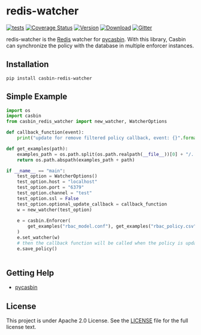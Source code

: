 # redis-watcher

[![tests](https://github.com/pycasbin/redis-watcher/actions/workflows/release.yml/badge.svg)](https://github.com/pycasbin/redis-watcher/actions/workflows/release.yml) [![Coverage Status](https://coveralls.io/repos/github/pycasbin/redis-watcher/badge.svg)](https://coveralls.io/github/pycasbin/redis-watcher) [![Version](https://img.shields.io/pypi/v/casbin-redis-watcher.svg)](https://pypi.org/project/casbin-redis-watcher/) [![Download](https://img.shields.io/pypi/dm/casbin-redis-watcher.svg)](https://pypi.org/project/casbin-redis-watcher/) [![Gitter](https://badges.gitter.im/Join%20Chat.svg)](https://gitter.im/casbin/lobby)

redis-watcher is the [Redis](https://github.com/redis/redis) watcher for [pycasbin](https://github.com/casbin/pycasbin). With this library, Casbin can synchronize the policy with the database in multiple enforcer instances.

## Installation

    pip install casbin-redis-watcher

## Simple Example

```python
import os
import casbin
from casbin_redis_watcher import new_watcher, WatcherOptions

def callback_function(event):
    print("update for remove filtered policy callback, event: {}".format(event))

def get_examples(path):
    examples_path = os.path.split(os.path.realpath(__file__))[0] + "/../examples/"
    return os.path.abspath(examples_path + path)

if __name__ == "main":
    test_option = WatcherOptions()
    test_option.host = "localhost"
    test_option.port = "6379"
    test_option.channel = "test"
    test_option.ssl = False
    test_option.optional_update_callback = callback_function
    w = new_watcher(test_option)
    
    e = casbin.Enforcer(
        get_examples("rbac_model.conf"), get_examples("rbac_policy.csv")
    )
    e.set_watcher(w)
    # then the callback function will be called when the policy is updated.
    e.save_policy()
   
```

## Getting Help

- [pycasbin](https://github.com/casbin/pycasbin)

## License

This project is under Apache 2.0 License. See the [LICENSE](LICENSE) file for the full license text.

